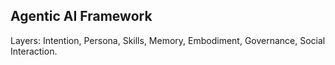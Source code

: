 ## Agentic AI Framework
Layers: Intention, Persona, Skills, Memory, Embodiment, Governance, Social Interaction.